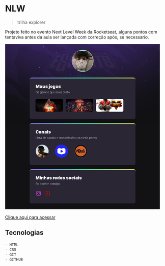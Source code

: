 # NLW 

>trilha explorer

Projeto feito no evento Next Level Week da Rocketseat, alguns pontos com tentaviva antes da aula ser lançada com correção após, se necessario.

![preview](./.github/preview.png)

[Clique aqui para acessar](https://ademivaldo.github.io/NLW/)

## Tecnologias

    - HTML
    - CSS
    - GIT
    - GITHUB

